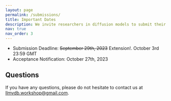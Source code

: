 ```yaml
---
layout: page
permalink: /submissions/
title: Important Dates
description: We invite researchers in diffusion models to submit their latest work to our workshop. Accepted papers will be presented as posters during the poster sessions. Selected works will also be highlighted as contributed talks.
nav: true
nav_order: 3
---
```



*   Submission Deadline: ~~September 29th, 2023~~ Extension!. October 3rd 23:59 GMT
*   Acceptance Notification: October 27th, 2023
<!-- *   Camera-Ready Deadline for Accepted Submissions: `TBD` -->



## Questions

If you have any questions, please do not hesitate to contact us at [llmvdb.workshop@gmail.com](mailto:llmvdb.workshop@gmail.com).

